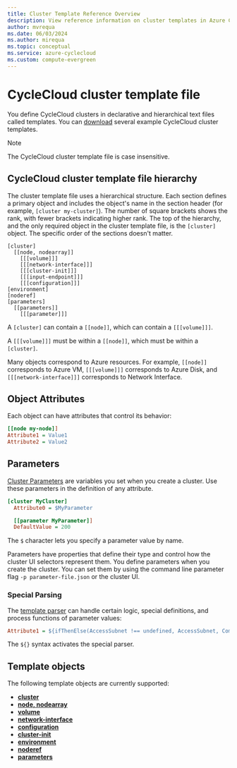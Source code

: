 ```yaml
---
title: Cluster Template Reference Overview
description: View reference information on cluster templates in Azure CycleCloud. See cluster template file hierarchy, object attributes, parameters, and template objects.
author: mvrequa
ms.date: 06/03/2024
ms.author: mirequa
ms.topic: conceptual
ms.service: azure-cyclecloud
ms.custom: compute-evergreen
---
```


# CycleCloud cluster template file

You define CycleCloud clusters in declarative and hierarchical text files called templates. You can [download](~/articles/cyclecloud/download-cluster-templates.md) several example CycleCloud cluster templates.

> [!NOTE]
> The CycleCloud cluster template file is case insensitive.

## CycleCloud cluster template file hierarchy

The cluster template file uses a hierarchical structure. Each section defines a primary object and includes the object's name in the section header (for example, `[cluster my-cluster]`). The number of square brackets shows the rank, with fewer brackets indicating higher rank. The top of the hierarchy, and the only required object in the cluster template file, is the `[cluster]` object. The specific order of the sections doesn't matter.

``` template
[cluster]
  [[node, nodearray]]
    [[[volume]]]
    [[[network-interface]]]
    [[[cluster-init]]]
    [[[input-endpoint]]]
    [[[configuration]]]
[environment]
[noderef]
[parameters]
  [[parameters]]
    [[[parameter]]]
```

A `[cluster]` can contain a `[[node]]`, which can contain a `[[[volume]]]`.

A `[[[volume]]]` must be within a `[[node]]`, which must be within a `[cluster]`.

Many objects correspond to Azure resources. For example, `[[node]]` corresponds to Azure VM, `[[[volume]]]` corresponds to Azure Disk, and `[[[network-interface]]]` corresponds to Network Interface.

## Object Attributes

Each object can have attributes that control its behavior:

``` ini
[[node my-node]]
Attribute1 = Value1
Attribute2 = Value2
```

## Parameters

[Cluster Parameters](./parameter-reference.md) are variables you set when you create a cluster. Use these parameters in the definition of any attribute.

``` ini
[cluster MyCluster]
  Attribute0 = $MyParameter

  [[parameter MyParameter]]
  DefaultValue = 200
```

The `$` character lets you specify a parameter value by name.

Parameters have properties that define their type and control how the cluster UI selectors represent them. You define parameters when you create the cluster. You can set them by using the command line parameter flag `-p parameter-file.json` or the cluster UI.

### Special Parsing

The [template parser](./special-parsing.md) can handle certain logic, special definitions, and process functions of parameter values:

``` ini
Attribute1 = ${ifThenElse(AccessSubnet !== undefined, AccessSubnet, ComputeSubnet)}
```

The `${}` syntax activates the special parser.

## Template objects

The following template objects are currently supported:

* [**cluster**](./cluster-reference.md)
* [**node, nodearray**](./node-nodearray-reference.md)
* [**volume**](./volume-reference.md)
* [**network-interface**](./network-interface-reference.md)
* [**configuration**](./configuration-reference.md)
* [**cluster-init**](./cluster-init-reference.md)
* [**environment**](./environment-reference.md)
* [**noderef**](./noderef-reference.md)
* [**parameters**](./parameter-reference.md)
